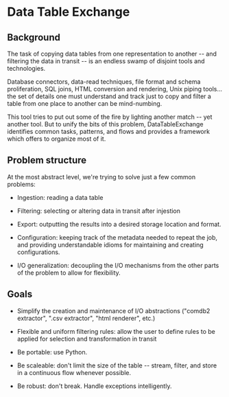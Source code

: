 #  Data Table Exchange 


## Background

The task of copying data tables from one representation to another -- and filtering the data in transit -- is an endless swamp of disjoint tools and technologies. 

Database connectors, data-read techniques, file format and schema proliferation, SQL joins, HTML conversion and rendering, Unix piping tools... the set of details one must understand and track just to copy and filter a table from one place to another can be mind-numbing.

This tool tries to put out some of the fire by lighting another match -- yet another tool.  But to unify the bits of this problem, DataTableExchange identifies common tasks, patterns, and flows and provides a framework which offers to organize most of it.

## Problem structure
At the most abstract level, we're trying to solve just a few common problems:

- Ingestion: reading a data table

- Filtering: selecting or altering data in transit after injestion

- Export: outputting the results into a desired storage location and format.

- Configuration: keeping track of the metadata needed to repeat the job, and providing understandable idioms for maintaining and creating configurations.

- I/O generalization: decoupling the I/O mechanisms from the other parts of the problem to allow for flexibility.

## Goals

- Simplify the creation and maintenance of I/O abstractions ("comdb2 extractor", ".csv extractor", "html renderer", etc.)

- Flexible and uniform filtering rules: allow the user to define rules to be applied for selection and transformation in transit

- Be portable: use Python.

- Be scaleable: don't limit the size of the table -- stream, filter, and store in a continuous flow whenever possible.

- Be robust: don't break. Handle exceptions intelligently.


